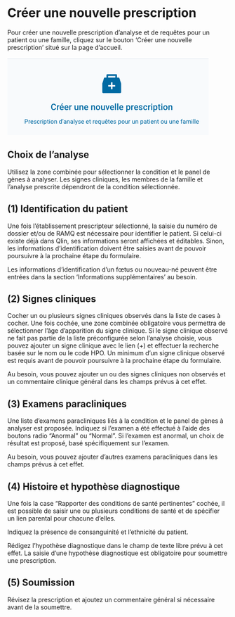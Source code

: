 # Créer une nouvelle prescription

Pour créer une nouvelle prescription d’analyse et de requêtes pour un patient ou une famille, cliquez sur le bouton ‘Créer une nouvelle prescription’ situé sur la page d’accueil.

![Créer une nouvelle prescription](https://raw.githubusercontent.com/Ferlab-Ste-Justine/clin-docs/main/docs/docs-fr/qlin_prescriptions/create_prescription_dashboard_button.png)

## Choix de l’analyse

Utilisez la zone combinée pour sélectionner la condition et le panel de gènes à analyser. Les signes cliniques, les membres de la famille et l’analyse prescrite dépendront de la condition sélectionnée.

## (1) Identification du patient

Une fois l’établissement prescripteur sélectionné, la saisie du numéro de dossier et/ou de RAMQ est nécessaire pour identifier le patient. Si celui-ci existe déjà dans Qlin, ses informations seront affichées et éditables. Sinon, les informations d’identification doivent être saisies avant de pouvoir poursuivre à la prochaine étape du formulaire.

Les informations d’identification d’un fœtus ou nouveau-né peuvent être entrées dans la section ‘Informations supplémentaires’ au besoin.

## (2) Signes cliniques

Cocher un ou plusieurs signes cliniques observés dans la liste de cases à cocher. Une fois cochée, une zone combinée obligatoire vous permettra de sélectionner l’âge d’apparition du signe clinique. Si le signe clinique observé ne fait pas partie de la liste préconfigurée selon l’analyse choisie, vous pouvez ajouter un signe clinique avec le lien (+) et effectuer la recherche basée sur le nom ou le code HPO.
Un minimum d’un signe clinique observé est requis avant de pouvoir poursuivre à la prochaine étape du formulaire.

Au besoin, vous pouvez ajouter un ou des signes cliniques non observés et un commentaire clinique général dans les champs prévus à cet effet.

## (3) Examens paracliniques

Une liste d’examens paracliniques liés à la condition et le panel de gènes à analyser est proposée. Indiquez si l’examen a été effectué à l’aide des boutons radio “Anormal” ou “Normal”. Si l’examen est anormal, un choix de résultat est proposé, basé spécifiquement sur l’examen.

Au besoin, vous pouvez ajouter d’autres examens paracliniques dans les champs prévus à cet effet.

## (4) Histoire et hypothèse diagnostique

Une fois la case “Rapporter des conditions de santé pertinentes” cochée, il est possible de saisir une ou plusieurs conditions de santé et de spécifier un lien parental pour chacune d’elles.

Indiquez la présence de consanguinité et l’ethnicité du patient.

Rédigez l’hypothèse diagnostique dans le champ de texte libre prévu à cet effet. La saisie d’une hypothèse diagnostique est obligatoire pour soumettre une prescription.

## (5) Soumission

Révisez la prescription et ajoutez un commentaire général si nécessaire avant de la soumettre.